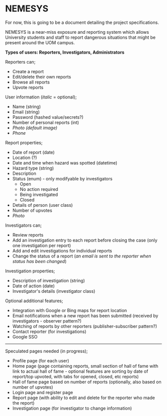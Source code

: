 # NEMESYS

For now, this is going to be a document detailing the project specifications.

NEMESYS is a near-miss exposure and reporting system which allows University students and staff to report dangerous situations that might be present around the UOM campus.

**Types of users: Reporters, Investigators, Administrators**

Reporters can;

* Create a report
* Edit/delete their own reports
* Browse all reports
* Upvote reports

User information (_italic_ = optional);

* Name (string)
* Email (string)
* Password (hashed value/secrets?)
* Number of personal reports (int)
* _Photo (default image)_
* _Phone_

Report properties;

* Date of report (date)
* Location (?)
* Date and time when hazard was spotted (datetime)
* Hazard type (string)
* Description
* Status (enum) - only modifyable by investigators
	* Open
	* No action required
	* Being investigated
	* Closed
* Details of person (user class)
* Number of upvotes
* _Photo_

Investigators can;

* Review reports
* Add an investigation entry to each report before closing the case (only one investigation per report)
* Add and edit investigations for individual reports
* Change the status of a report (_an email is sent to the reporter when status has been changed_)

Investigation properties;

* Description of investigation (string)
* Date of action (date)
* Investigator's details (investigator class)

Optional additional features;

* Integration with Google or Bing maps for report location
* Email notifications when a new report has been submitted (received by investigators - observer pattern?)
* Watching of reports by other reporters (publisher-subscriber pattern?)
* Contact reporter (for investigations)
* Google SSO

---

Speculated pages needed (in progress);

* Profile page (for each user)
* Home page (page containing reports, small section of hall of fame with link to actual hall of fame - optional features are sorting by date of report/top upvoted, with tabs for opened, closed, etc reports)
* Hall of fame page based on number of reports (optionally, also based on number of upvotes)
* Login page and register page
* Report page (with ability to edit and delete for the reporter who made the report)
* Investigation page (for investigator to change information)
